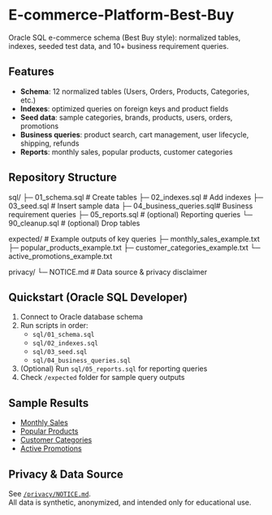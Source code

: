 # E-commerce-Platform-Best-Buy

Oracle SQL e-commerce schema (Best Buy style): normalized tables, indexes, seeded test data, and 10+ business requirement queries.

## Features
- **Schema**: 12 normalized tables (Users, Orders, Products, Categories, etc.)
- **Indexes**: optimized queries on foreign keys and product fields
- **Seed data**: sample categories, brands, products, users, orders, promotions
- **Business queries**: product search, cart management, user lifecycle, shipping, refunds
- **Reports**: monthly sales, popular products, customer categories

## Repository Structure
sql/
├─ 01_schema.sql # Create tables
├─ 02_indexes.sql # Add indexes
├─ 03_seed.sql # Insert sample data
├─ 04_business_queries.sql# Business requirement queries
├─ 05_reports.sql # (optional) Reporting queries
└─ 90_cleanup.sql # (optional) Drop tables

expected/ # Example outputs of key queries
├─ monthly_sales_example.txt
├─ popular_products_example.txt
├─ customer_categories_example.txt
└─ active_promotions_example.txt

privacy/
└─ NOTICE.md # Data source & privacy disclaimer


## Quickstart (Oracle SQL Developer)
1. Connect to Oracle database schema
2. Run scripts in order:
   - `sql/01_schema.sql`
   - `sql/02_indexes.sql`
   - `sql/03_seed.sql`
   - `sql/04_business_queries.sql`
3. (Optional) Run `sql/05_reports.sql` for reporting queries
4. Check `/expected` folder for sample query outputs

## Sample Results
- [Monthly Sales](expected/monthly_sales_example.txt)
- [Popular Products](expected/popular_products_example.txt)
- [Customer Categories](expected/customer_categories_example.txt)
- [Active Promotions](expected/active_promotions_example.txt)

## Privacy & Data Source
See [`/privacy/NOTICE.md`](privacy/NOTICE.md).  
All data is synthetic, anonymized, and intended only for educational use.
